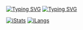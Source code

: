 <a href="https://git.io/typing-svg"><img src="https://readme-typing-svg.demolab.com?font=Fira+Code&pause=1000&color=e07a5f&background=FF52BC00&width=610O&lines=People+confuse+programming+with+coding." alt="Typing SVG" /></a>
<a href="https://git.io/typing-svg"><img src="https://readme-typing-svg.demolab.com?font=Fira+Code&pause=100&color=e07a5f&background=FF52BC00&width=610O&lines=Coding+is+to+programming+what+typing+is+to+writing." alt="Typing SVG" /></a>


[![iStats](https://github-readme-stats.vercel.app/api?username=ilmmr&theme=calm)](https://github.com/ilmmr)
[![iLangs](https://github-readme-stats.vercel.app/api/top-langs/?username=ilmmr&layout=compact&theme=calm&langs_count=8)](https://github.com/ilmmr/)
